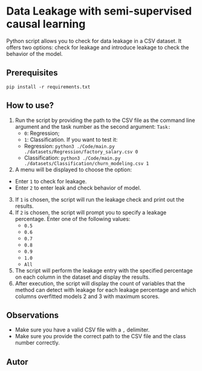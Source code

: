
# Data Leakage with semi-supervised causal learning

Python script allows you to check for data leakage in a CSV dataset. It offers two options: check for leakage and introduce leakage to check the behavior of the model.

## Prerequisites 

`pip install -r requirements.txt`

## How to use?

1. Run the script by providing the path to the CSV file as the command line argument and the task number as the second argument:
  `Task:`
     - `0`: Regression;
     - `1`: Classification.
   If you want to test it: 
     - Regression:
       `python3 ./Code/main.py ./datasets/Regression/factory_salary.csv 0`
     - Classification:
        `python3 ./Code/main.py ./datasets/Classification/churn_modeling.csv 1`
2. A menu will be displayed to choose the option:
- Enter `1` to check for leakage.
- Enter `2` to enter leak and check behavior of model.
3. If `1` is chosen, the script will run the leakage check and print out the results.
4. If `2` is chosen, the script will prompt you to specify a leakage percentage. Enter one of the following values:
    - `0.5`
    - `0.6`
    - `0.7`
    - `0.8`
    - `0.9`
    - `1.0`
    - `All` 
6. The script will perform the leakage entry with the specified percentage on each column in the dataset and display the results.
7. After execution, the script will display the count of variables that the method can detect with leakage for each leakage percentage and which columns overfitted models 2 and 3 with maximum scores.

## Observations

- Make sure you have a valid CSV file with a `,` delimiter.
- Make sure you provide the correct path to the CSV file and the class number correctly.

## Autor
